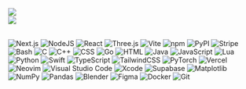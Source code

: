 
<a href="https://github.com/anuraghazra/github-readme-stats">
  <img align="left" src="https://github-readme-stats.vercel.app/api/top-langs/?username=dylandibeneditto&langs_count=20&theme=dark&hide_border=true&layout=compact" />
</a>
<br>
<div align="left">
  <img src="https://komarev.com/ghpvc/?username=dylandibeneditto" />
</div>
<br>
<p align="left">
<img src="https://img.shields.io/badge/Next.js-black?logo=next.js&logoColor=white" alt="Next.js" />
<img src="https://img.shields.io/badge/Node.js-6DA55F?logo=node.js&logoColor=white" alt="NodeJS" />
<img src="https://img.shields.io/badge/React-%2320232a.svg?logo=react&logoColor=%2361DAFB" alt="React" />
<img src="https://img.shields.io/badge/Three.js-000?logo=threedotjs&logoColor=fff" alt="Three.js" />
<img src="https://img.shields.io/badge/Vite-646CFF?logo=vite&logoColor=fff" alt="Vite" />
<img src="https://img.shields.io/badge/npm-CB3837?logo=npm&logoColor=fff" alt="npm" />
<img src="https://img.shields.io/badge/PyPI-3775A9?logo=pypi&logoColor=fff" alt="PyPI" />
<img src="https://img.shields.io/badge/Stripe-5851DD?logo=stripe&logoColor=fff" alt="Stripe" />
<img src="https://img.shields.io/badge/Bash-4EAA25?logo=gnubash&logoColor=fff" alt="Bash" />
<img src="https://img.shields.io/badge/C-00599C?logo=c&logoColor=white" alt="C" />
<img src="https://img.shields.io/badge/C++-%2300599C.svg?logo=c%2B%2B&logoColor=white" alt="C++" />
<img src="https://img.shields.io/badge/CSS-1572B6?logo=css3&logoColor=fff" alt="CSS" />
<img src="https://img.shields.io/badge/Go-%2300ADD8.svg?&logo=go&logoColor=white" alt="Go" />
<img src="https://img.shields.io/badge/HTML-%23E34F26.svg?logo=html5&logoColor=white" alt="HTML" />
<img src="https://img.shields.io/badge/Java-%23ED8B00.svg?logo=openjdk&logoColor=white" alt="Java" />
<img src="https://img.shields.io/badge/JavaScript-F7DF1E?logo=javascript&logoColor=000" alt="JavaScript" />
<img src="https://img.shields.io/badge/Lua-%232C2D72.svg?logo=lua&logoColor=white" alt="Lua" />
<img src="https://img.shields.io/badge/Python-3776AB?logo=python&logoColor=fff" alt="Python" />
<img src="https://img.shields.io/badge/Swift-F54A2A?logo=swift&logoColor=white" alt="Swift" />
<img src="https://img.shields.io/badge/TypeScript-3178C6?logo=typescript&logoColor=fff" alt="TypeScript" />
<img src="https://img.shields.io/badge/Tailwind%20CSS-%2338B2AC.svg?logo=tailwind-css&logoColor=white" alt="TailwindCSS" />
<img src="https://img.shields.io/badge/PyTorch-ee4c2c?logo=pytorch&logoColor=white" alt="PyTorch" />
<img src="https://img.shields.io/badge/Vercel-%23000000.svg?logo=vercel&logoColor=white" alt="Vercel" />
<img src="https://img.shields.io/badge/Neovim-57A143?logo=neovim&logoColor=fff" alt="Neovim" />
<img src="https://custom-icon-badges.demolab.com/badge/Visual%20Studio%20Code-0078d7.svg?logo=vsc&logoColor=white" alt="Visual Studio Code" />
<img src="https://img.shields.io/badge/Xcode-007ACC?logo=Xcode&logoColor=white" alt="Xcode" />
<img src="https://img.shields.io/badge/Supabase-3FCF8E?logo=supabase&logoColor=fff" alt="Supabase" />
<img src="https://custom-icon-badges.demolab.com/badge/Matplotlib-71D291?logo=matplotlib&logoColor=fff" alt="Matplotlib" />
<img src="https://img.shields.io/badge/NumPy-4DABCF?logo=numpy&logoColor=fff" alt="NumPy" />
<img src="https://img.shields.io/badge/Pandas-150458?logo=pandas&logoColor=fff" alt="Pandas" />
<img src="https://img.shields.io/badge/Blender-%23F5792A.svg?logo=blender&logoColor=white" alt="Blender" />
<img src="https://img.shields.io/badge/Figma-F24E1E?logo=figma&logoColor=white" alt="Figma" />
<img src="https://img.shields.io/badge/Docker-2496ED?logo=docker&logoColor=fff" alt="Docker" />
<img src="https://img.shields.io/badge/Git-F05032?logo=git&logoColor=fff" alt="Git" />
</p>
